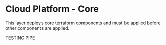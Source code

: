 # Cloud Platform - Core

This layer deploys core terraform components and must be applied before other components are applied.

TESTING PIPE
